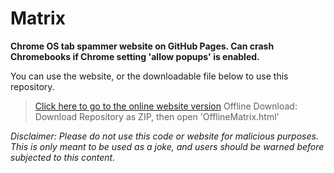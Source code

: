 # Matrix
**Chrome OS tab spammer website on GitHub Pages. Can crash Chromebooks if Chrome setting 'allow popups' is enabled.**

You can use the website, or the downloadable file below to use this repository.
> [Click here to go to the online website version](https://182exe.github.io/matrix)
> Offline Download: Download Repository as ZIP, then open 'OfflineMatrix.html'

*Disclaimer: Please do not use this code or website for malicious purposes. This is only meant to be used as a joke, and users should be warned before subjected to this content.*

